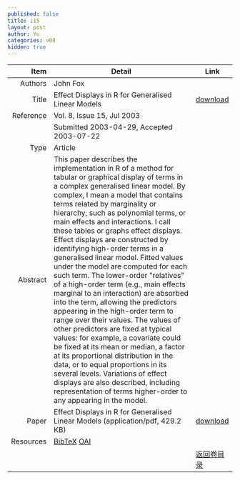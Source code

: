 ```yaml
---
published: false
title: i15
layout: post
author: Yu
categories: v08
hidden: true
---
```


| Item | Detail | Link |
|---:|---|---|
| Authors | John Fox| |
| Title |Effect Displays in R for Generalised Linear Models | [download](http://www.jstatsoft.org/v08/i15/paper) |
| Reference |Vol. 8, Issue 15, Jul 2003 | |
| | Submitted 2003-04-29, Accepted 2003-07-22| | 
| Type | Article| |
| Abstract | This paper describes the implementation in R of a method for tabular or graphical display of terms in a complex generalised linear model. By complex, I mean a model that contains terms related by marginality or hierarchy, such as polynomial terms, or main effects and interactions. I call these tables or graphs effect displays. Effect displays are constructed by identifying high-order terms in a generalised linear model. Fitted values under the model are computed for each such term. The lower-order "relatives" of a high-order term (e.g., main effects marginal to an interaction) are absorbed into the term, allowing the predictors appearing in the high-order term to range over their values. The values of other predictors are fixed at typical values: for example, a covariate could be fixed at its mean or median, a factor at its proportional distribution in the data, or to equal proportions in its several levels. Variations of effect displays are also described, including representation of terms higher-order to any appearing in the model.| |
| Paper | Effect Displays in R for Generalised Linear Models  (application/pdf, 429.2 KB)| [download](http://www.jstatsoft.org/v08/i15/paper) |
| Resources | [BibTeX](http://www.jstatsoft.org/v08/i15/bibtex) [OAI](http://www.jstatsoft.org/oai?verb=GetRecord&identifier=oai.jstatsoft/v08/i15&prefix=oai_dc)| |
| |  | [返回卷目录]({{site.baseurl}}/volume/v08.html) |